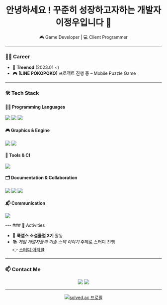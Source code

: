 <!-- 프로필 배너 등 넣고 싶다면 여기 추가 -->

<h1 align="center">안녕하세요 ! 꾸준히 성장하고자하는 개발자 이정우입니다 🙇 </h1>
<p align="center">
  🎮 Game Developer | 💻 Client Programmer 
</p>

---

### 🧑‍💻 Career

- 🏢 **Treenod** (2023.01 ~)
- 🎮 **[LINE POKOPOKO]** 프로젝트 진행 중 – Mobile Puzzle Game

---

### 🛠 Tech Stack

#### 👨‍💻 Programming Languages
<p>
  <img src="https://img.shields.io/badge/C%2B%2B-00599C?style=for-the-badge&logo=c%2B%2B&logoColor=white"/>
  <img src="https://img.shields.io/badge/C%23-239120?style=for-the-badge&logo=c-sharp&logoColor=white"/>
  <img src="https://img.shields.io/badge/Lua-000080?style=for-the-badge&logo=lua&logoColor=white"/>
</p>

#### 🎮 Graphics & Engine
<p>
  <img src="https://img.shields.io/badge/Unity-000000?style=for-the-badge&logo=unity&logoColor=white"/>
  <img src="https://img.shields.io/badge/DirectX%2012-0082C9?style=for-the-badge&logo=directx&logoColor=white"/>
</p>

#### 🧰 Tools & CI
<p>
  <img src="https://img.shields.io/badge/Jenkins-D24939?style=for-the-badge&logo=jenkins&logoColor=white"/>
</p>

#### 🗂️ Documentation & Collaboration
<p>
  <img src="https://img.shields.io/badge/Confluence-172B4D?style=for-the-badge&logo=confluence&logoColor=white"/>
  <img src="https://img.shields.io/badge/Jira-0052CC?style=for-the-badge&logo=jira&logoColor=white"/>
  <img src="https://img.shields.io/badge/Notion-000000?style=for-the-badge&logo=notion&logoColor=white"/>
</p>

#### 📬 Communication
<p>
  <img src="https://img.shields.io/badge/Slack-4A154B?style=for-the-badge&logo=slack&logoColor=white"/>
</p>
---
### 🌱 Activities

- 👥 **쿡앱스 소셜클럽 3기** 활동
- 📚 *게임 개발자들의 기술 스택 이야기* 주제로 스터디 진행  
  👉 [스터디 아티클](https://www.gamemakers.community/study/?q=YToxOntzOjEyOiJrZXl3b3JkX3R5cGUiO3M6MzoiYWxsIjt9&bmode=view&idx=66323601&t=board)
  
---

### 📫 Contact Me

<p align="center">
  <a href="mailto:[kl45678@naver.com]"><img src="https://img.shields.io/badge/email-D14836?style=for-the-badge&logo=gmail&logoColor=white"/></a>
  <a href="https://www.linkedin.com/in/정우-이-259407353"><img src="https://img.shields.io/badge/LinkedIn-0077B5?style=for-the-badge&logo=linkedin&logoColor=white"/></a>
</p>

---
<p align="center">
  <a href="https://solved.ac/kl45678/">
    <img src="http://mazassumnida.wtf/api/v2/generate_badge?boj=kl45678" alt="solved.ac 프로필" />
  </a>
</p>
<!--
**browniesss/browniesss** is a ✨ _special_ ✨ repository because its `README.md` (this file) appears on your GitHub profile.
  
Here are some ideas to get you started:

- 🔭 I’m currently working on ...
- 🌱 I’m currently learning ...
- 👯 I’m looking to collaborate on ...
- 🤔 I’m looking for help with ...
- 💬 Ask me about ...
- 📫 How to reach me: ...
- 😄 Pronouns: ...
- ⚡ Fun fact: ...
-->
